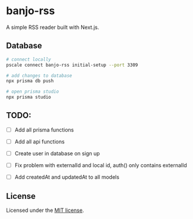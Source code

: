 # banjo-rss

A simple RSS reader built with Next.js.

## Database

```bash
# connect locally
pscale connect banjo-rss initial-setup --port 3309

# add changes to database
npx prisma db push

# open prisma studio
npx prisma studio
```

## TODO:

-   [ ] Add all prisma functions
-   [ ] Add all api functions
-   [ ] Create user in database on sign up
-   [ ] Fix problem with externalId and local id, auth() only contains externalId
-   [ ] Add createdAt and updatedAt to all models




## License

Licensed under the [MIT license](https://github.com/shadcn/ui/blob/main/LICENSE.md).

